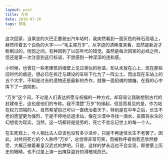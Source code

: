 ```yaml
---
layout: post
title: 万岁
date: 2018-07-26
tags: 随笔
---
```

这次回家，当乘坐的大巴正要驶出汽车站时，我突然看到一面灰色的砖石高墙上，赫然印着五个白色的大字——“毛主席万岁”，从字迹的清晰度来看，显然是新近才粉刷过的，恍惚之间，有种回到了以前年代的错觉。虽然是每次回家的必经之所，但还是第一次注意到这行标语，不禁感到一种深深的违和感。

小时候，也曾在一些老建筑的墙壁上见过类似的标语，却从未放在心上，现在那些旧时代的痕迹，想必已在拆迁与建设的车轮下化为了一阵尘土。而出现在车站上的五个大字，不知是过去的遗物还是最新的杰作，就像一面招魂的旗旛，在我的心中挥下了一道阴影。

“万岁”这个词，不过是人们表达祈愿与祝福的一种方式，却容易让我联想到古代的封建帝王，这也是他们的专称。我不清楚“万岁”的缘起，但显而易见的是，作为站在权力顶端的人，自然希望自己可以一直统治着天下，特别是在中年之后，长生不老的愿望更为强烈，于是不停地访道求仙，像在沙漠中寻找一滴水，妄图将永生的幻想变为现实。当然，这一切都将是徒劳的，死亡不会忘记世上的每一个人。

在生死观上，今人相比古人应该也没有多少进步，只是不再迷信长生不老罢了。因此，对终将死亡的个人称呼“万岁”，总觉得非常可笑，而被称呼者倘若还欣然接受，大概正做着秦皇汉武式的梦吧。只是，这样的梦永远也不会实现，即使蒙上历史的眼睛，也不过是上演一出掩耳盗铃的滑稽戏而已。